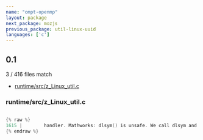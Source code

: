 ```yaml
---
name: "ompt-openmp"
layout: package
next_package: mozjs
previous_package: util-linux-uuid
languages: ['c']
---
```

## 0.1
3 / 416 files match

 - [runtime/src/z_Linux_util.c](#runtimesrcz_linux_utilc)

### runtime/src/z_Linux_util.c

```c

{% raw %}
1615 |        handler. Mathworks: dlsym() is unsafe. We call dlsym and dlopen
{% endraw %}

```